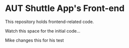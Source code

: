 # AUT Shuttle App's Front-end
This repository holds frontend-related code.

Watch this space for the initial code...

Mike changes this for his test